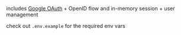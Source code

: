 includes [Google OAuth](https://developers.google.com/identity/protocols/oauth2) + OpenID flow and in-memory session + user management

check out `.env.example` for the required env vars